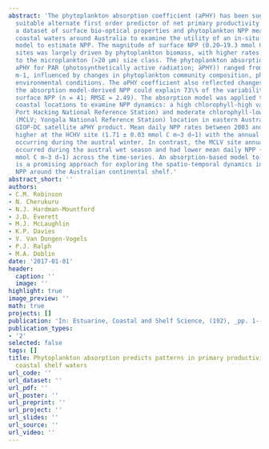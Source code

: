 ```yaml
---
abstract: 'The phytoplankton absorption coefficient (aPHY) has been suggested as a
  suitable alternate first order predictor of net primary productivity (NPP). We compiled
  a dataset of surface bio-optical properties and phytoplankton NPP measurements in
  coastal waters around Australia to examine the utility of an in-situ absorption
  model to estimate NPP. The magnitude of surface NPP (0.20–19.3 mmol C m−3 d−1) across
  sites was largely driven by phytoplankton biomass, with higher rates being attributed
  to the microplankton (>20 μm) size class. The phytoplankton absorption coefficient
  aPHY for PAR (photosynthetically active radiation; āPHY)) ranged from 0.003 to 0.073
  m-1, influenced by changes in phytoplankton community composition, physiology and
  environmental conditions. The aPHY coefficient also reflected changes in NPP and
  the absorption model-derived NPP could explain 73\% of the variability in measured
  surface NPP (n = 41; RMSE = 2.49). The absorption model was applied to two contrasting
  coastal locations to examine NPP dynamics: a high chlorophyll-high variation (HCHV;
  Port Hacking National Reference Station) and moderate chlorophyll-low variation
  (MCLV; Yongala National Reference Station) location in eastern Australia using the
  GIOP-DC satellite aPHY product. Mean daily NPP rates between 2003 and 2015 were
  higher at the HCHV site (1.71 ± 0.03 mmol C m−3 d−1) with the annual maximum NPP
  occurring during the austral winter. In contrast, the MCLV site annual NPP peak
  occurred during the austral wet season and had lower mean daily NPP (1.43 ± 0.03
  mmol C m−3 d−1) across the time-series. An absorption-based model to estimate NPP
  is a promising approach for exploring the spatio-temporal dynamics in phytoplankton
  NPP around the Australian continental shelf.'
abstract_short: ''
authors:
- C.M. Robinson
- N. Cherukuru
- N.J. Hardman-Mountford
- J.D. Everett
- M.J. McLaughlin
- K.P. Davies
- V. Van Dongen-Vogels
- P.J. Ralph
- M.A. Doblin
date: '2017-01-01'
header:
  caption: ''
  image: ''
highlight: true
image_preview: ''
math: true
projects: []
publication: 'In: Estuarine, Coastal and Shelf Science, (192), _pp. 1--16_, https://doi.org/10.1016/j.ecss.2017.04.012'
publication_types:
- '2'
selected: false
tags: []
title: Phytoplankton absorption predicts patterns in primary productivity in Australian
  coastal shelf waters
url_code: ''
url_dataset: ''
url_pdf: ''
url_poster: ''
url_preprint: ''
url_project: ''
url_slides: ''
url_source: ''
url_video: ''
---
```


